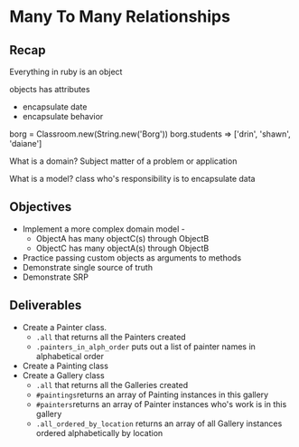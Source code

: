 # Many To Many Relationships

## Recap

Everything in ruby is an object

objects has attributes
  - encapsulate date
  - encapsulate behavior

borg = Classroom.new(String.new('Borg'))
borg.students
=> ['drin', 'shawn', 'daiane']

What is a domain?
Subject matter of a problem or application

What is a model?
class who's responsibility is to encapsulate data


## Objectives

* Implement a more complex domain model -
  * ObjectA has many objectC(s) through ObjectB
  * ObjectC has many objectA(s) through ObjectB
* Practice passing custom objects as arguments to methods
* Demonstrate single source of truth
* Demonstrate SRP

## Deliverables

* Create a Painter class.
  <!-- * `#initialize` which takes a name and date of birth
  * a reader and writer method for name
  * a reader method for date of birth
  * `#paintings` that returns an array of Painting instances
  * `#make_painting` that takes a title, width, and height. It creates a new Painting instance, and adds it to the Painter's painting collection -->
  * `.all` that returns all the Painters created
  <!-- * `#galleries` that returns an array of Gallery instances -->
  * `.painters_in_alph_order` puts out a list of painter names in alphabetical order
* Create a Painting class
  <!-- * should initialize with a title, width, and height
  * a reader and writer for title
  * a reader for width and height
  * `#painter` that returns an instance of the Painter class
  * `.all` that returns all the Paintings created
  * `#painter_name` that returns the name of the Painting's Painter -->
* Create a Gallery class
  <!-- * should initialize with a name and location
  * a reader method for location
  * a reader and writer for name -->
  * `.all` that returns all the Galleries created
  <!-- * `#receive_donation` takes a painting as an argument and adds it to that gallery's inventory -->
  * `#paintings`returns an array of Painting instances in this gallery
  * `#painters`returns an array of Painter instances who's work is in this gallery
  * `.all_ordered_by_location` returns an array of all Gallery instances ordered alphabetically by location
